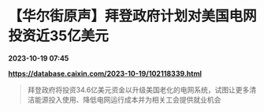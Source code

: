 # 【华尔街原声】拜登政府计划对美国电网投资近35亿美元

**2023-10-19 07:45**

**https://database.caixin.com/2023-10-19/102118339.html**

> 拜登政府将投资34.6亿美元资金以升级美国老化的电网系统，试图让更多清洁能源投入使用、降低电网运行成本并为相关工会提供就业机会